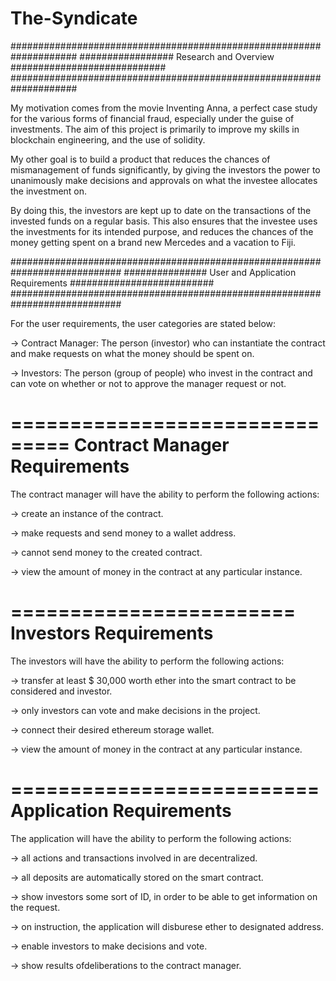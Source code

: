 # The-Syndicate

####################################################################
################# Research and Overview ############################
####################################################################

My motivation comes from the movie Inventing Anna, a perfect case study 
for the various forms of financial fraud, especially under the guise of
investments. The aim of this project is primarily to improve my skills 
in blockchain engineering, and the use of solidity.

My other goal is to build a product that reduces the chances of mismanagement
of funds significantly, by giving the investors the power to unanimously make
decisions and approvals on what the investee allocates the investment on.

By doing this, the investors are kept up to date on the transactions of the 
invested funds on a regular basis. This also ensures that the investee uses 
the investments for its intended purpose, and reduces the chances of the money
getting spent on a brand new Mercedes and a vacation to Fiji.



############################################################################
############### User and Application Requirements ##########################
############################################################################

For the user requirements, the user categories are stated below:

-> Contract Manager: The person (investor) who can instantiate the contract 
and make requests on what the money should be spent on.

-> Investors: The person (group of people) who invest in the contract and 
can vote on whether or not to approve the manager request or not.


===============================
 Contract Manager Requirements
=============================== 

The contract manager will have the ability to perform the following actions:

-> create an instance of the contract.

-> make requests and send money to a wallet address.

-> cannot send money to the created contract.

-> view the amount of money in the contract at any particular instance.


========================
 Investors Requirements
========================

The investors will have the ability to perform the following actions:

-> transfer at least $ 30,000 worth ether into the smart contract to be
   considered and investor.

-> only investors can vote and make decisions in the project.

-> connect their desired ethereum storage wallet.

-> view the amount of money in the contract at any particular instance.



==========================
 Application Requirements
==========================

The application will have the ability to perform the following actions:

-> all actions and transactions involved in are decentralized.

-> all deposits are automatically stored on the smart contract.

-> show investors some sort of ID, in order to be able to get information 
   on the request.

-> on instruction, the application will disburese ether to designated address.

-> enable investors to make decisions and vote.

-> show results ofdeliberations to the contract manager.












